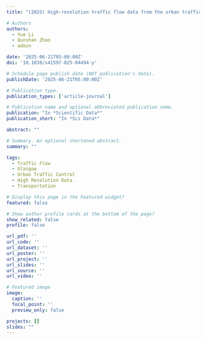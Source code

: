 ```yaml
---
title: "(2025) High-resolution traffic flow data from the urban traffic control system in Glasgow. Scientific Data, 12, 253"

# Authors
authors:
  - Yue Li
  - Qunshan Zhao
  - admin

date: '2025-06-21T05:00:00Z'
doi: '10.1038/s41597-025-04494-y'

# Schedule page publish date (NOT publication's date).
publishDate: '2025-06-21T05:00:00Z'

# Publication type.
publication_types: ['article-journal']

# Publication name and optional abbreviated publication name.
publication: "In *Scientific Data*"
publication_short: "In *Sci Data*"

abstract: ""

# Summary. An optional shortened abstract.
summary: ""

tags:
  - Traffic Flow
  - Glasgow
  - Urban Traffic Control
  - High Resolution Data
  - Transportation

# Display this page in the Featured widget?
featured: false

# Show author profile cards at the bottom of the page?
show_related: false
profile: false

url_pdf: ''
url_code: ''
url_dataset: ''
url_poster: ''
url_project: ''
url_slides: ''
url_source: ''
url_video: ''

# Featured image
image:
  caption: ''
  focal_point: ''
  preview_only: false

projects: []
slides: ""
---
```

